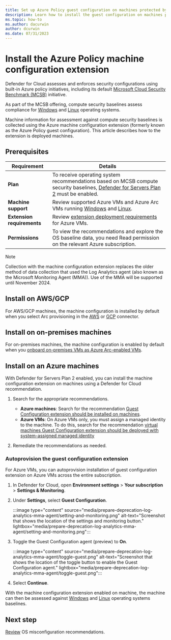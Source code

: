 ```yaml
---
title: Set up Azure Policy guest configuration on machines protected by Microsoft Defender for Cloud
description: Learn how to install the guest configuration on machines protected by Microsoft Defender for Cloud to assess OS misconfigurations. 
ms.topic: how-to
ms.author: dacurwin
author: dcurwin
ms.date: 07/31/2023
---
```


# Install the Azure Policy machine configuration extension


Defender for Cloud assesses and enforces security configurations using built-in Azure policy initiatives, including its default [Microsoft Cloud Security Benchmark (MCSB)](/security/benchmark/azure/introduction) initiative.

As part of the MCSB offering, compute security baselines assess compliance for [Windows](/azure/governance/policy/samples/guest-configuration-baseline-windows) and [Linux](/azure/governance/policy/samples/guest-configuration-baseline-linux) operating systems.

Machine information for assessment against compute security baselines is collected using the Azure machine configuration extension (formerly known as the Azure Policy guest configuration). This article describes how to the extension is deployed machines.

## Prerequisites

**Requirement** | **Details**
--- | ---
**Plan** | To receive operating system recommendations based on MCSB compute security baselines, [Defender for Servers Plan 2](plan-defender-for-servers-select-plan.md) must be enabled.
**Machine support** |  Review supported Azure VMs and Azure Arc VMs running  [Windows](support-matrix-defender-for-servers.md#windows-machine-support) and [Linux](support-matrix-defender-for-servers.md#linux-machine-support).
**Extension requirements** |  Review [extension deployment requirements](/azure/governance/machine-configuration/overview#enable-machine-configuration) for Azure VMs.
**Permissions** | To view the recommendations and explore the OS baseline data, you need Read permission on the relevant Azure subscription.

> [!NOTE]
> Collection with the machine configuration extension replaces the older method of data collection that used the Log Analytics agent (also known as the Microsoft Monitoring Agent (MMA)). Use of the MMA will be supported until November 2024.


## Install on AWS/GCP

For AWS/GCP machines, the machine configuration is installed by default when you select Arc provisioning in the [AWS](quickstart-onboard-aws.md) or [GCP](quickstart-onboard-gcp.md) connector.

## Install on on-premises machines 

For on-premises machines, the machine configuration is enabled by default when you [onboard on-premises VMs as Azure Arc-enabled VMs](/azure/azure-arc/servers/learn/quick-enable-hybrid-vm).

## Install on an Azure machines

With Defender for Servers Plan 2 enabled, you can install the machine configuration extension on machines using a Defender for Cloud recommendation.

1. Search for the appropriate recommendations.

    - **Azure machines**: Search for the recommendation [Guest Configuration extension should be installed on machines](https://portal.azure.com/#blade/Microsoft_Azure_Security/RecommendationsBlade/assessmentKey/6c99f570-2ce7-46bc-8175-cde013df43bc).
    - **Azure VMs**: On Azure VMs only, you must assign a managed identity to the machine. To do this, search for the recommendation [virtual machines Guest Configuration extension should be deployed with system-assigned managed identity](https://portal.azure.com/#blade/Microsoft_Azure_Security/RecommendationsBlade/assessmentKey/69133b6b-695a-43eb-a763-221e19556755)
1. Remediate the recommendations as needed.

### Autoprovision the guest configuration extension

For Azure VMs, you can autoprovision installation of guest configuration extension on Azure VMs across the entire subscription.

1. In Defender for Cloud, open **Environment settings** > **Your subscription** > **Settings & Monitoring**.
1. Under **Settings**, select **Guest Configuration**.

    :::image type="content" source="media/prepare-deprecation-log-analytics-mma-agent/setting-and-monitoring.png" alt-text="Screenshot that shows the location of the settings and monitoring button." lightbox="media/prepare-deprecation-log-analytics-mma-agent/setting-and-monitoring.png":::

1. Toggle the Guest Configuration agent (preview) to **On**.

    :::image type="content" source="media/prepare-deprecation-log-analytics-mma-agent/toggle-guest.png" alt-text="Screenshot that shows the location of the toggle button to enable the Guest Configuration agent." lightbox="media/prepare-deprecation-log-analytics-mma-agent/toggle-guest.png":::

1. Select **Continue**.


With the machine configuration extension enabled on machine, the machine can then be assessed against [Windows](/azure/governance/policy/samples/guest-configuration-baseline-windows) and [Linux](/azure/governance/policy/samples/guest-configuration-baseline-linux) operating systems baselines.


## Next step

[Review](apply-security-baseline.md) OS misconfiguration recommendations.


